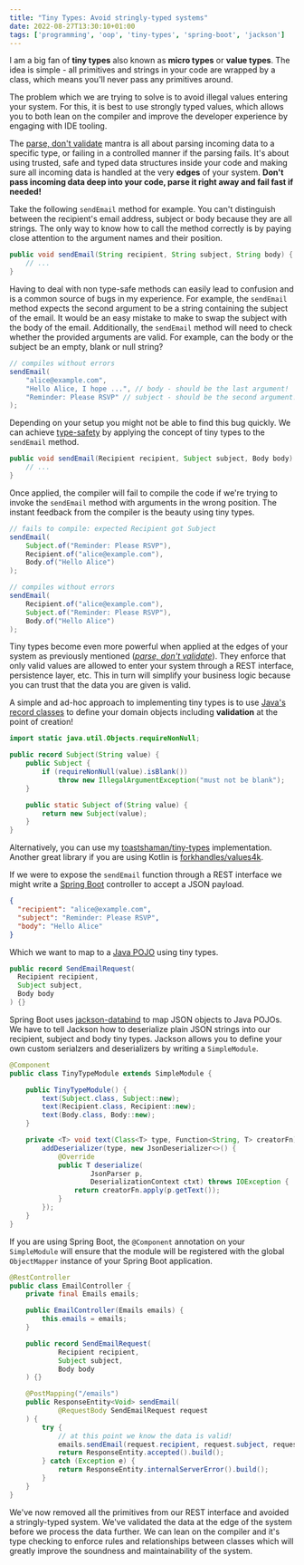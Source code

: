 ```yaml
---
title: "Tiny Types: Avoid stringly-typed systems"
date: 2022-08-27T13:30:10+01:00
tags: ['programming', 'oop', 'tiny-types', 'spring-boot', 'jackson']
---
```


I am a big fan of **tiny types** also known as **micro types** or **value types**.
The idea is simple - all primitives and strings in your code are wrapped by a class, which means you'll never pass any primitives around.

The problem which we are trying to solve is to avoid illegal values entering your system.
For this, it is best to use strongly typed values, which allows you to both lean on the compiler and improve the developer experience by engaging with IDE tooling.

The [parse, don't validate][3] mantra is all about parsing incoming data to a specific type, or failing in a controlled manner if the parsing fails.
It's about using trusted, safe and typed data structures inside your code and making sure all incoming data is handled at the very **edges** of your system.
**Don't pass incoming data deep into your code, parse it right away and fail fast if needed!**

Take the following `sendEmail` method for example.
You can't distinguish between the recipient's email address, subject or body because they are all strings.
The only way to know how to call the method correctly is by paying close attention to the argument names and their position.

```java
public void sendEmail(String recipient, String subject, String body) {
    // ...
}
```

Having to deal with non type-safe methods can easily lead to confusion and is a common source of bugs in my experience.
For example, the `sendEmail` method expects the second argument to be a string containing the subject of the email.
It would be an easy mistake to make to swap the subject with the body of the email.
Additionally, the `sendEmail` method will need to check whether the provided arguments are valid.
For example, can the body or the subject be an empty, blank or null string?

```java
// compiles without errors
sendEmail(
    "alice@example.com", 
    "Hello Alice, I hope ...", // body - should be the last argument!
    "Reminder: Please RSVP" // subject - should be the second argument!
);
```

Depending on your setup you might not be able to find this bug quickly.
We can achieve [type-safety][1] by applying the concept of tiny types to the `sendEmail` method.

```java
public void sendEmail(Recipient recipient, Subject subject, Body body) {
    // ...
}
```

Once applied, the compiler will fail to compile the code if we're trying to invoke the `sendEmail` method with arguments in the wrong position.
The instant feedback from the compiler is the beauty using tiny types.

```java
// fails to compile: expected Recipient got Subject
sendEmail(
    Subject.of("Reminder: Please RSVP"),
    Recipient.of("alice@example.com"), 
    Body.of("Hello Alice")
);

// compiles without errors
sendEmail(
    Recipient.of("alice@example.com"),
    Subject.of("Reminder: Please RSVP"),
    Body.of("Hello Alice")
);
```

Tiny types become even more powerful when applied at the edges of your system as previously mentioned (*[parse, don't validate][3]*).
They enforce that only valid values are allowed to enter your system through a REST interface, persistence layer, etc.
This in turn will simplify your business logic because you can trust that the data you are given is valid.

A simple and ad-hoc approach to implementing tiny types is to use [Java's record classes][2] to define your domain objects including **validation** at the point of creation!

```java
import static java.util.Objects.requireNonNull;

public record Subject(String value) {
    public Subject {
        if (requireNonNull(value).isBlank()) 
            throw new IllegalArgumentException("must not be blank");
    }

    public static Subject of(String value) {
        return new Subject(value);
    }
}
```

Alternatively, you can use my [toastshaman/tiny-types][4] implementation.
Another great library if you are using Kotlin is [forkhandles/values4k][5].

If we were to expose the `sendEmail` function through a REST interface we might write a [Spring Boot][6] controller to accept a JSON payload.

```json
{
  "recipient": "alice@example.com",
  "subject": "Reminder: Please RSVP",
  "body": "Hello Alice"
}
```

Which we want to map to a [Java POJO][8] using tiny types.

```java
public record SendEmailRequest(
  Recipient recipient, 
  Subject subject, 
  Body body
) {}
```

Spring Boot uses [jackson-databind][7] to map JSON objects to Java POJOs.
We have to tell Jackson how to deserialize plain JSON strings into our recipient, subject and body tiny types.
Jackson allows you to define your own custom serialzers and deserializers by writing a `SimpleModule`.

```java
@Component
public class TinyTypeModule extends SimpleModule {

    public TinyTypeModule() {
        text(Subject.class, Subject::new);
        text(Recipient.class, Recipient::new);
        text(Body.class, Body::new);
    }

    private <T> void text(Class<T> type, Function<String, T> creatorFn) {
        addDeserializer(type, new JsonDeserializer<>() {
            @Override
            public T deserialize(
                    JsonParser p,
                    DeserializationContext ctxt) throws IOException {
                return creatorFn.apply(p.getText());
            }
        });
    }
}
```

If you are using Spring Boot, the `@Component` annotation on your `SimpleModule` will ensure that the module will be registered with the global `ObjectMapper` instance of your Spring Boot application.

```java
@RestController
public class EmailController {
    private final Emails emails;

    public EmailController(Emails emails) {
        this.emails = emails;
    }

    public record SendEmailRequest(
            Recipient recipient,
            Subject subject,
            Body body
    ) {}

    @PostMapping("/emails")
    public ResponseEntity<Void> sendEmail(
            @RequestBody SendEmailRequest request
    ) {
        try {
            // at this point we know the data is valid!
            emails.sendEmail(request.recipient, request.subject, request.body);
            return ResponseEntity.accepted().build();
        } catch (Exception e) {
            return ResponseEntity.internalServerError().build();
        }
    }
}
```

We've now removed all the primitives from our REST interface and avoided a stringly-typed system.
We've validated the data at the edge of the system before we process the data further.
We can lean on the compiler and it's type checking to enforce rules and relationships between classes which will greatly improve the soundness and maintainability of the system.

[1]: https://en.wikipedia.org/wiki/Type_safety
[2]: https://www.baeldung.com/java-record-keyword
[3]: https://lexi-lambda.github.io/blog/2019/11/05/parse-don-t-validate/
[4]: https://github.com/ToastShaman/tiny-types
[5]: https://github.com/fork-handles/forkhandles/tree/trunk/values4k
[6]: https://spring.io/projects/spring-boot
[7]: https://github.com/FasterXML/jackson-databind
[8]: https://www.baeldung.com/java-pojo-class
